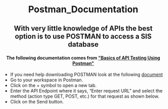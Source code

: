 # <p align="center"> Postman_Documentation </p>
##  <p align="center"> With very little knowledge of APIs the best option is to use POSTMAN to access a SIS database  </p>
####  <p align="center"> The following documentation comes from ["Basics of API Testing Using Postman"](https://www.geeksforgeeks.org/basics-of-api-testing-using-postman/)  </p> 
- If you need help downloading POSTMAN look at the following [document](https://geeksforgeeks.org/how-to-download-and-install-postman-on-windows/)
- Go to your workspace in Postman.
- Click on the + symbol to open a new tab.
- Enter the API Endpoint where it says, “Enter request URL” and select the method (action type GET, POST, etc.) for that request as shown below.
- Click on the Send button.

